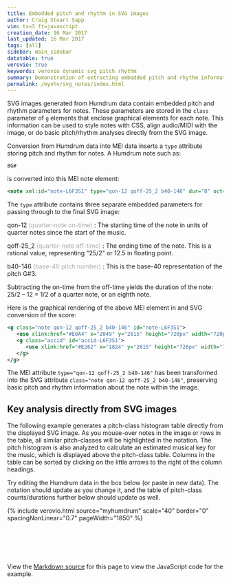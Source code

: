 ```yaml
---
title: Embedded pitch and rhythm in SVG images
author: Craig Stuart Sapp
vim: ts=3 ft=javascript
creation_date: 16 Mar 2017
last_updated: 16 Mar 2017
tags: [all]
sidebar: main_sidebar
datatable: true
verovio: true
keywords: verovio dynamic svg pitch rhythm
summary: Demonstration of extracting embedded pitch and rhythm information from SVG images.
permalink: /myvhv/svg_notes/index.html
---
```


SVG images generated from Humdrum data contain embedded pitch and
rhythm parameters for notes.  These parameters are stored in the
`class` parameter of `g` elements that enclose graphical elements
for each note.  This information can be used to style notes with
CSS, align audio/MIDI with the image, or do basic pitch/rhythm
analyses directly from the SVG image.

Conversion from Humdrum data into MEI data inserts a `type` attribute
storing pitch and rhythm for notes.  A Humdrum note such as:

```
8G#
```

is converted into this MEI note element:

```xml
<note xml:id="note-L6F3S1" type="qon-12 qoff-25_2 b40-146" dur="8" oct="3" pname="g" accid="s" />
```

The `type` attribute contains three separate embedded parameters for passing through to the final SVG image:

qon-12 <span style="color:#AAA">(quarter-note on-time)</span>
: The starting time of the note in units of quarter notes since the start of the music.

qoff-25_2 <span style="color:#AAA">(quarter-note off-time)</span>
: The ending time of the note.  This is a rational value, representing "25/2" or 12.5 in
floating point.

b40-146 <span style="color:#AAA">(base-40 pitch number)</span>
: This is the base-40 representation of the pitch G#3.

Subtracting the on-time from the off-time yields the duration 
of the note: 25/2 &ndash; 12 = 1/2 of a quarter note, or an eighth note.

Here is the graphical rendering of the above MEI element in and SVG 
conversion of the score:

```xml
<g class="note qon-12 qoff-25_2 b40-146" id="note-L6F3S1">
   <use xlink:href="#E0A4" x="2049" y="2615" height="720px" width="720px" />
   <g class="accid" id="accid-L6F3S1">
      <use xlink:href="#E262" x="1824" y="2615" height="720px" width="720px" />
   </g>
</g>
```

The MEI attribute `type="qon-12 qoff-25_2 b40-146"` has been transformed into
the SVG attribute `class="note qon-12 qoff-25_2 b40-146"`, preserving basic
pitch and rhythm information about the note within the image.


## Key analysis directly from SVG images ## 

The following example generates a pitch-class histogram table
directly from the displayed SVG image.  As you mouse-over notes in
the image or rows in the table, all similar pitch-classes will be
highlighted in the notation.  The pitch histogram is also analyzed
to calculate an estimated musical key for the music, which is
displayed above the pitch-class table.  Columns in the table can be
sorted by clicking on the little arrows to the right of the column
headings.

Try editing the Humdrum data in the box below (or paste in new
data).  The notation should update as you change it, and the table
of pitch-class counts/durations further below should update as well.

{% include verovio.html
	source="myhumdrum"
	scale="40"
	border="0"
	spacingNonLinear="0.7"
	pageWidth="1850"
%}

<script type="text/humdrum" id="myhumdrum">
**kern
*clefF4
*k[b-e-a-]
*M3/4
=1-
(8G\L
8E-\)
(8BBn\
8C\J)
4AA-/
=2
(8c\L
8A-\)
(8En\
8F\J)
4BBn/
=3
(8d\L
8A-\)
(8En\
8F\J)
(8GG\L
8G\J)
=4
(8F\L
8E-\)
(8BBn\
8C\J)
4CC/
=5
(8C\L
8E-\
8A-\)
(8G\
8d-X\
8c\J)
=6
(8D\L
8F\
8B-\)
(8A-\
8c\
8B-\J)
=7
(8A-\L
8G\)
(8D\
8E-\)
(8BB-\
8D\J)
=8
2.EE-/
=9:|!|:
(8B-\L
8G\)
(8D\
8E-\J)
4DD-X/
=10
(8B-\L
8G\)
(8En\
8F\J)
4GG/
=11
(8d-X\L
8B-\)
(8En\
8F\J)
8CC\L
8c\J
=12
(8B-\L
8A-\)
(8En\
8F\J)
4FF/
=13
(8EE-\L
8C\
8F\)
(8E-\
8B-\
8An\J)
=14
(8DD\L
8D\
8G\)
(8F\
8c\
8Bn\J)
=15
(8c\L
8A-\)
(8F#X\
8G\)
8BBn\
8C\J
=16
(8GG\L
8D\)
(8G\
8F#X\)
8c\
8Bn\J
=17
(8e-\L
8c\)
(8F#X\
8G\J)
8AAn\L
8e-\J
=18
(8d\L
8A-X\)
(8En\
8F\J)
8BBn\L
8G\J
=19
(8F\L
8E-\
8BBn\
8C\J)
(8GG\L
8Bn\J)
=20
(8CC/L
8GG/
8F/
8E-/J
4c\)
=:|!
*-
</script>

<style>
table.pitchmap {
	border-collapse: collapse;
	max-width: 500px;
}
.dataTables_info { display: none; }
table.pitchmap tr:hover td { background-color: red; }
table.pitchmap td { padding-left: 40px; }
table.pitchmap th { padding-left: 20px; }
table.pitchmap th { min-width: 150px;  max-width: 190px; }
table.pitchmap td { text-align: center; }
svg g.slur { opacity: 0.1; }
table.pitchmap th { min-width: 150px;  text-align:center; vertical-align: middle; max-width: 190px; }
table.pitchmap tr:hover {
	background-color: #ddddff;
}
</style>

<center>
<div id="estimate"></div>
<div id="pitchmap"></div>
</center>


<script>

var FILLCOLOR = "red";
var CURRENTPC = -1;

var Base40Counts  = [];
var Base40Durs = [];

var SvgTarget     = document.querySelector("#myhumdrum-svg");
var HumdrumTarget = document.querySelector("#myhumdrum-humdrum");
var Target        = document.querySelector("#pitchmap");

window.addEventListener("mousemove", function(event) {
	var matches;
	var target = event.target;
	while (target) {
		if ((target.nodeName == "TR") && (matches = target.id.match(/b40-(\d+)/))) {
			break;
		}
		if ((target.nodeName == "g") && (matches = target.className.baseVal.match(/b40-(\d+)/))) {
			break;
		}
		target = target.parentNode;
	}
	if (matches) {
		var pc = parseInt(matches[1]);
		if (pc == CURRENTPC) {
			return;
		}
		if (CURRENTPC >= 0) {
			hidePitchInSvg(CURRENTPC);
			hidePitchInTable(CURRENTPC);
		}
		CURRENTPC = pc;
		if (CURRENTPC >= 0) {
			showPitchInSvg(CURRENTPC);
			showPitchInTable(CURRENTPC);
		}
	} else {
		if (CURRENTPC >= 0) {
			hidePitchInSvg(CURRENTPC);
			hidePitchInTable(CURRENTPC);
		}
		CURRENTPC = -1;
	}
});

window.addEventListener("DOMContentLoaded", function() {
	extractPitchMap();
});

var observer = new MutationObserver(function(mutations) {
	mutations.forEach(function(mutation) {
		extractPitchMap();
   });
});
var config = { attributes: false, childList: true, characterData: false};
observer.observe(SvgTarget, config);


function extractPitchMap() {
	for (var i=0; i<40; i++) {
		Base40Counts[i] = [];
		Base40Durs[i] = 0;
	}
	var notes  = SvgTarget.querySelectorAll("svg g[class*='b40-'");
	var matches;
	for (var i=0; i<notes.length; i++) {
		var content = notes[i].className.baseVal;
		if (matches = content.match(/b40-([\d_]+)/)) {
			var b40 = matches[1];
			var b7 = base40ToBase7(b40);
			var dur = getDuration(content);
			Base40Durs[b40 % 40] += dur;
			Base40Counts[b40 % 40].push(notes[i]);
		}
	}
	var content = "<table class='pitchmap keytable'>";
	content += "<thead>";
	content += "<tr>";
	content += "<th>Pitch-class</th>";
	content += "<th>Note count</th>";
	content += "<th>PC Duration<br/> (in quarter notes)</th></tr>";
	content += "</thead>";
	content += "<tbody>";
	for (i=0; i<Base40Counts.length; i++) {
		if (Base40Durs[i] == 0) {
			continue;
		}
		content += "<tr id ='b40-" + i + "'>" ; content += "<td>" + base40ToName(i) + "</td>";
		content += "<td>" + Base40Counts[i].length + "</td>";
		content += "<td>" + round(Base40Durs[i], 3) + "</td>";
		content += "</tr>";
	}
	content += "</tbody>";
	content += "</table>";

//	$(Target.firstChild).dataTable().fnDestroy();
//	$(Target.firstChild).empty();
	Target.innerHTML = content;
   $(Target.firstChild).DataTable({
        paging: false,
        stateSave: false,
        searching: false,
		  destroy: true
    });

	findKey(Base40Durs);
}

function getDuration(content) {
	var ontime  = getRationalNumber(content, "qon-");
	var offtime = getRationalNumber(content, "qoff-");
	return offtime - ontime;
}

function getRationalNumber(content, prefix) {
	var matches;
	var output = 0;
	if (matches = content.match(new RegExp(prefix + "([\\d_]+)"))) {
		var ratnum = matches[1];
		if (matches = ratnum.match(/(\d+)_(\d+)/)) {
			output = parseInt(matches[1]) / parseInt(matches[2]);
		} else {
			output = parseInt(ratnum);
		}
	} else {
		output = 0;
	}

	return output;
}

function round(number, decdig) {
	var factor = Math.pow(10, decdig);
	return parseInt(number * factor + 0.5) / factor;
}

function showPitchInSvg(pc) {
	pc = pc % 40;
	var elements = Base40Counts[pc];
	for (var i=0; i<elements.length; i++) {
		elements[i].setAttribute("style", "fill: " +  FILLCOLOR);
	}
}

function hidePitchInSvg(pc) {
	pc = pc % 40;
	var elements = Base40Counts[pc];
	for (var i=0; i<elements.length; i++) {
		elements[i].removeAttribute("style");
	}
}

function showPitchInTable(pc) {
	pc = pc % 40;
	var element = document.querySelector("#b40-" + pc);
	if (element.nodeName == "TR") {
		var elements = element.querySelectorAll("td");
		element.style.backgroundColor = FILLCOLOR + " !important";
		for (var i=0; i<elements.length; i++) {
			elements[i].style["background-color"] = FILLCOLOR;
		}
	}
}

function hidePitchInTable(pc) {
	pc = pc % 40;
	var element = document.querySelector("#b40-" + pc);
	element.style["background-color"] = "";
	if (element.nodeName == "TR") {
		var elements = element.querySelectorAll("td");
		for (var i=0; i<elements.length; i++) {
			elements[i].style["background-color"] = "";
		}
	}
}

function base40ToBase7(b40) {
	var chroma = b40 % 40;
	var octaveoffset = parseInt(b40/40) * 7;
	if (b40 < 0) { return -1 }
	switch (chroma) {
		case 0: case 1: case 2: case 3: case 4: // Cbb to Cx
			return 0 + octaveoffset;
		case 6: case 7: case 8: case 9: case 10: // D-- to Dx
			return 1 + octaveoffset;
		case 12: case 13: case 14: case 15: case 16: // E-- to Ex
			return 2 + octaveoffset;
		case 17: case 18: case 19: case 20: case 21: // F-- to Fx
			return 3 + octaveoffset;
		case 23: case 24: case 25: case 26: case 27: // G-- to Gx
			return 4 + octaveoffset;
		case 29: case 30: case 31: case 32: case 33: // A-- to Ax
			return 5 + octaveoffset;
		case 35: case 36: case 37: case 38: case 39: // B-- to Bx
			return 6 + octaveoffset;
	}
	return -1;
}

function base40ToAccidentalName(b40) {
	var chroma = b40 % 40;
	switch (chroma) {
		case  0: case  6: case 12: case 17: case 23: case 29: case 35:
			return "&#x1d12b;";  // double flat
		case  1: case  7: case 13: case 18: case 24: case 30: case 36:
			return "&#x266d;";  // flat
		case  2: case  8: case 14: case 19: case 25: case 31: case 37:
			return  "";
			// return  "&#x266e;";  // natural
		case  3: case  9: case 15: case 20: case 26: case 32: case 38:
			return "&#x266f";  // sharp
		case  4: case 10: case 16: case 21: case 27: case 33: case 39:
			return "&#x1d12a;";  // double sharp
	}

	return -1000;
}

function base40ToDiatonicName(b40) {
	var base7 = base40ToBase7(b40);
	var chroma = base7 % 7;
	switch (chroma) {
		case 0: return "C";
		case 1: return "D";
		case 2: return "E";
		case 3: return "F";
		case 4: return "G";
		case 5: return "A";
		case 6: return "B";
	}
}

function base40ToName(base40) {
	var chroma = base40 % 40;
	var letter = base40ToDiatonicName(chroma);
	var accidental = base40ToAccidentalName(chroma);
	return letter + accidental;
}

function base12ToName(base12) {
	var chroma = base12 % 12;
	switch (chroma) {
		case  0: return "C";
		case  1: return "C#";
		case  2: return "D";
		case  3: return "Eb";
		case  4: return "E";
		case  5: return "F";
		case  6: return "F#";
		case  7: return "G";
		case  8: return "Ab";
		case  9: return "A";
		case 10: return "Bb";
		case 11: return "B";
	}
	return "X";
}


function findKey(hist) {
	var newhist = [0,0,0,0,0,0,0,0,0,0,0,0];
	newhist[0]  = hist[2]  + hist[6]  + hist[38]; //  0 = C + Dbb + B#
	newhist[1]  = hist[3]  + hist[7]  + hist[39]; //  1 = C# + Db + B##
	newhist[2]  = hist[4]  + hist[8]  + hist[12]; //  2 = C## + D + E--
	newhist[3]  = hist[9]  + hist[13] + hist[17]; //  3 = D# + E- + F--
	newhist[4]  = hist[10] + hist[14] + hist[18]; //  4 = D## + E + F-
	newhist[5]  = hist[15] + hist[19] + hist[23]; //  5 = E# + F + G--
	newhist[6]  = hist[16] + hist[20] + hist[24]; //  6 = E## + F# + G-
	newhist[7]  = hist[21] + hist[25] + hist[29]; //  7 = F## + G + A--
	newhist[8]  = hist[26] + hist[30]           ; //  8 = G# + A-
	newhist[9]  = hist[27] + hist[31] + hist[35]; //  9 = G## + A + B--
	newhist[10] = hist[32] + hist[36] + hist[0] ; // 10 = A# + B- + C--
	newhist[11] = hist[33] + hist[37] + hist[1] ; // 10 = A## + B + C-


	// from Bellman's CMMR 2005 paper
	var major = 
	{ "name": "major",
	"profile12": [
   16.80,	// C
    0.86,	// C#/Db
   12.95,	// D
    1.41,	// D#/Eb
   13.49,	// E
   11.93,	// F
    1.25,	// F#/Gb
   20.28,	// G
    1.80,	// G#/Ab
    8.04,	// A
    0.62,	// A#/Bb
   10.57 	// B
	]};

	var minor =
	{"name": "minor",
	"profile12": [
   18.16,	// C
    0.69,	// C#
   12.99,	// D
   13.34,	// D#
    1.07,	// E
   11.15,	// F
    1.38,	// F#
   21.07,	// G
    7.49,	// G#
    1.53,	// A
    0.92,	// A#
   10.21    // B
	]};

	var mixolydian = 
	{ "name": "mixolydian",
	"profile12": [
		2,		// C
		0,		// C#/Db
		1,		// D
		0,		// D#/Eb
		1,		// E
		1,		// F
		0,		// F#/Gb
		2,		// G
		0,		// G#/Ab
		1,		// A
		1,		// A#/Bb
		0		// B
	]};

	var lydian = 
	{ "name": "lydian",
	"profile12": [
		2,		// C
		0,		// C#/Db
		1,		// D
		0,		// D#/Eb
		1,		// E
		0,		// F
		1,		// F#/Gb
		2,		// G
		0,		// G#/Ab
		1,		// A
		0,		// A#/Bb
		1		// B
	]};

	var dorian = 
	{ "name": "dorian",
	"profile12": [
		2,		// C
		0,		// C#/Db
		1,		// D
		1,		// D#/Eb
		0,		// E
		1,		// F
		0,		// F#/Gb
		2,		// G
		0,		// G#/Ab
		1,		// A
		1,		// A#/Bb
		0		// B
	]};

	var phrygian = 
	{ "name": "phrygian",
	"profile12": [
		2,		// C
		1,		// C#/Db
		0,		// D
		1,		// D#/Eb
		0,		// E
		1,		// F
		0,		// F#/Gb
		2,		// G
		1,		// G#/Ab
		0,		// A
		1,		// A#/Bb
		0		// B
	]};

	var locrian = 
	{ "name": "locrian",
	"profile12": [
		2,		// C
		1,		// C#/Db
		0,		// D
		1,		// D#/Eb
		0,		// E
		1,		// F
		2,		// F#/Gb
		0,		// G
		1,		// G#/Ab
		0,		// A
		1,		// A#/Bb
		0		// B
	]};


	var data = {
		"hist12": newhist,
		"hist40": hist,
		// "profiles12": [major, dorian, phrygian, lydian, mixolydian, minor, locrian]
		"profiles12": [major, minor]
	}

	var i;
	for (var i=0; i<data.profiles12.length; i++) {
		generateKeyRatings(data.hist12, data.profiles12[i]);
	}


	maxmode = 0;
	maxtonic = 0;
	maxvalue = data.profiles12[0].correlation[data.profiles12[0].maxi];
	for (i=1; i<data.profiles12.length; i++) {
		var testvalue = data.profiles12[i].correlation[data.profiles12[i].maxi];
		if (testvalue > maxvalue) {
			maxmode = i;
			maxtonic = data.profiles12[i].maxi;
			maxvalue = testvalue;
		}
	}
	var estimate = document.querySelector("#estimate");
	var text = "estimated key: ";
	text += base12ToName((data.profiles12[maxmode].maxi) % 12)
	text += " " + data.profiles12[maxmode].name;
	estimate.innerHTML = text;
	console.log(data);
}
	

function generateKeyRatings(hist, key) {
	var profile = key.profile12;
	key.correlation = [];
	for (var i=0; i<hist.length; i++) {
		key.correlation.push(pearsonCorrelation(hist, profile, i));
	}
	key.maxi = 0;
	for (i=1; i<key.correlation.length; i++) {
		if (key.correlation[i] > key.correlation[key.maxi]) {
			key.maxi = i;
		}
	}

	// console.log(key.name, key.maxi, key.correlation[key.maxi]);
}


function pearsonCorrelation(x, y, shift) {
	shift = shift || 0;
	var size = x.length;
	if (x.length != y.length) {
		size = Math.min(x.length, y.length);
		console.log("Using size", size, " elements of array for comparison");
	}
	if (size == 0) {
		return 0.0;
	}
	var sumx = 0.0;
	var sumy = 0.0;
	var sumco = 0.0;
	var meanx = x[(0 + shift) % size];
	var meany = y[0];
	var sweep;
	var deltax;
	var deltay;
	for (var i=2; i<=size; i++) {
      sweep = (i-1.0) / i;
      deltax = x[((i-1) + shift) % size] - meanx;
      deltay = y[i-1] - meany;
      sumx  += deltax * deltax * sweep;
      sumy  += deltay * deltay * sweep;
      sumco += deltax * deltay * sweep;
      meanx += deltax / i;
      meany += deltay / i;
   }
   var popsdx = Math.sqrt(sumx / size);
   var popsdy = Math.sqrt(sumy / size);
   var covxy  = sumco / size;
   return covxy / (popsdx * popsdy);
}

</script>

<br/>
<br/>
<br/>
<br/>

View the [Markdown source](https://raw.githubusercontent.com/humdrum-tools/vhv-documentation/gh-pages/myvhv/svg_notes/index.md) for this page to view the JavaScript code for the example.

